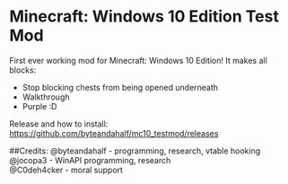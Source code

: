 # Minecraft: Windows 10 Edition Test Mod
First ever working mod for Minecraft: Windows 10 Edition!
It makes all blocks:  
- Stop blocking chests from being opened underneath  
- Walkthrough  
- Purple :D  

Release and how to install:  
https://github.com/byteandahalf/mc10_testmod/releases

##Credits:
@byteandahalf - programming, research, vtable hooking  
@jocopa3 - WinAPI programming, research  
@C0deh4cker - moral support  
